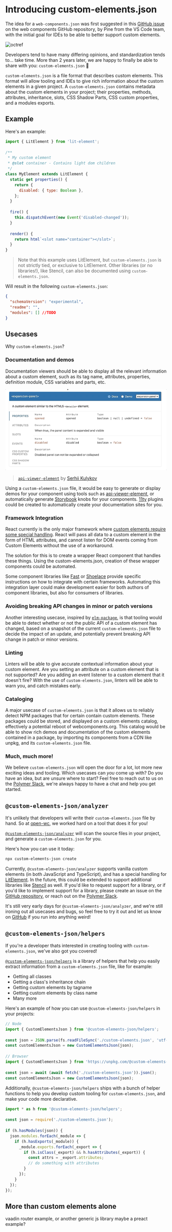 # Introducing custom-elements.json

The idea for a `web-components.json` was first suggested in
this [GitHub issue](https://github.com/w3c/webcomponents/issues/776) on the web components GitHub repository, by Pine from the VS Code team, with the initial goal for IDEs to be able to better support custom elements.

![octref](./octref.gif)

Developers tend to have many differing opinions, and standardization tends to... take time. More than 2 years later, we are happy to finally be able to share with you: `custom-elements.json` 🎉

`custom-elements.json` is a file format that describes custom elements. This format will allow tooling and IDEs to give rich information about the custom elements in a given project. A `custom-elements.json` contains metadata about the custom elements in your project; their properties, methods, attributes, inheritance, slots, CSS Shadow Parts, CSS custom properties, and a modules exports.

## Example

Here's an example:

```js
import { LitElement } from 'lit-element';

/**
 * My custom element
 * @slot container - Contains light dom children
 */
class MyElement extends LitElement {
  static get properties() {
    return {
      disabled: { type: Boolean },
    };
  }

  fire() {
    this.dispatchEvent(new Event('disabled-changed'));
  }

  render() {
    return html`<slot name="container"></slot>`;
  }
}
```

> Note that this example uses LitElement, but `custom-elements.json` is not strictly tied, or exclusive to LitElement. Other libraries (or no libraries!), like Stencil, can also be documented using `custom-elements.json`.

Will result in the following `custom-elements.json`:

```json
{
  "schemaVersion": "experimental",
  "readme": "",
  "modules": [] //TODO
}
```

## Usecases

Why `custom-elements.json`?

### Documentation and demos

Documentation viewers should be able to display all the relevant information about a custom element, such as its tag name, attributes, properties, definition module, CSS variables and parts, etc.

![apiviewer](./apiviewer.gif)

> [`api-viewer-element`](https://github.com/web-padawan/api-viewer-element) by [Serhii Kulykov](https://twitter.com/serhiikulykov)

Using a `custom-elements.json` file, it would be easy to generate or display demos for your component using tools such as [api-viewer-element](https://github.com/web-padawan/api-viewer-element), or automatically generate [Storybook](https://storybook.js.org/) knobs for your components. [11ty](https://www.11ty.dev/) plugins could be created to automatically create your documentation sites for you.

### Framework Integration

React currently is the only major framework where [custom elements require some special handling](https://custom-elements-everywhere.com/). React will pass all data to a custom element in the form of HTML attributes, and cannot listen for DOM events coming from Custom Elements without the use of a workaround.

The solution for this is to create a wrapper React component that handles these things. Using the custom-elements.json, creation of these wrapper components could be automated.

Some component libraries like [Fast](http://fast.design/) or [Shoelace](https://shoelace.style/) provide specific instructions on how to integrate with certain frameworks. Automating this integration layer could make development easier for both authors of component libraries, but also for consumers of libraries.

### Avoiding breaking API changes in minor or patch versions

Another interesting usecase, inspired by [`elm-package`](https://github.com/elm-lang/elm-package#elm-package), is that
tooling would be able to detect whether or not the public API of a custom element has changed, based on a snapshot of the current `custom-elements.json` file to decide the impact of an update, and potentially prevent breaking API change in patch or minor versions.

### Linting

Linters will be able to give accurate contextual information about your custom element. Are you setting an attribute on a custom element that is not supported? Are you adding an event listener to a custom element that it doesn't fire? With the use of `custom-elements.json`, linters will be able to warn you, and catch mistakes early.

### Cataloging

A major usecase of `custom-elements.json` is that it allows us to reliably detect NPM packages that for certain contain custom elements. These packages could be stored, and displayed on a custom elements catalog, effectively a potential reboot of webcomponents.org. This catalog would be able to show rich demos and documentation of the custom elements contained in a package, by importing its components from a CDN like unpkg, and its `custom-elements.json` file.

### Much, much more!

We believe `custom-elements.json` will open the door for a lot, lot more new exciting ideas and tooling. Which usecases can _you_ come up with? Do you have an idea, but are unsure where to start? Feel free to reach out to us on the [Polymer Slack](https://www.polymer-project.org/slack-invite), we're always happy to have a chat and help you get started.

## `@custom-elements-json/analyzer`

It's unlikely that developers will write their `custom-elements.json` file by hand. So at [open-wc](http://open-wc.org/), we worked hard on a tool that does it for you!

[`@custom-elements-json/analyzer`](TODO) will scan the source files in your project, and generate a `custom-elements.json` for you.

Here's how you can use it today:

```bash
npx custom-elements-json create
```

Currently, `@custom-elements-json/analyzer` supports vanilla custom elements (in both JavaScript and TypeScript), and has a special handling for [LitElement](http://lit-element.polymer-project.org/). In the future, this could be extended to support additional libraries like [Stencil](https://stenciljs.com/) as well. If you'd like to request support for a library, or if you'd like to implement support for a library, please create an issue on the [GitHub repository](TODO), or reach out on the [Polymer Slack](https://www.polymer-project.org/slack-invite).

It's still very early days for `@custom-elements-json/analyzer`, and we're still ironing out all usecases and bugs, so feel free to try it out and let us know on [GitHub](TODO) if you run into anything weird!

## `@custom-elements-json/helpers`

If you're a developer thats interested in creating tooling with `custom-elements.json`, we've also got you covered!

[`@custom-elements-json/helpers`](TODO) is a library of helpers that help you easily extract information from a `custom-elements.json` file, like for example:

- Getting all classes
- Getting a class's inheritance chain
- Getting custom elements by tagname
- Getting custom elements by class name
- Many more

Here's an example of how you can use `@custom-elements-json/helpers` in your projects:

```js
// Node
import { CustomElementsJson } from '@custom-elements-json/helpers';

const json = JSON.parse(fs.readFileSync('./custom-elements.json', 'utf-8'));
const customElementsJson = new CustomElementsJson(json);

// Browser
import { CustomElementsJson } from 'https://unpkg.com/@custom-elements-json/helpers/dist/esm/index.js';

const json = await (await fetch('./custom-elements.json')).json();
const customElementsJson = new CustomElementsJson(json);
```

Additionally, `@custom-elements-json/helpers` ships with a bunch of helper functions to help you develop custom tooling for `custom-elements.json`, and make your code more declarative.

```js
import * as h from '@custom-elements-json/helpers';

const json = require('./custom-elements.json');

if (h.hasModules(json)) {
  json.modules.forEach(_module => {
    if (h.hasExports(_module)) {
      _module.exports.forEach(_export => {
        if (h.isClass(_export) && h.hasAttributes(_export)) {
          const attrs = _export.attributes;
          // do something with attributes
        }
      });
    }
  });
});
```

## More than custom elements alone

vaadin router example, or another generic js library
maybe a preact example?
